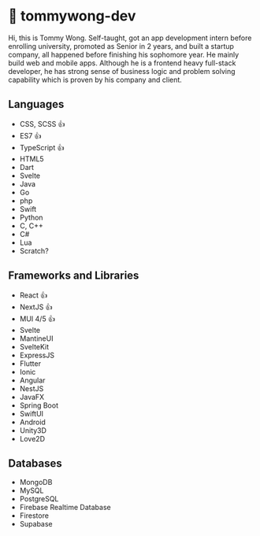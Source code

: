 # 👋 tommywong-dev

Hi, this is Tommy Wong. Self-taught, got an app development intern before enrolling university, promoted as Senior in 2 years, and built a startup company, all happened before finishing his sophomore year. He mainly build web and mobile apps. Although he is a frontend heavy full-stack developer, he has strong sense of business logic and problem solving capability which is proven by his company and client.

## Languages

- CSS, SCSS 👍
- ES7 👍
- TypeScript 👍
- HTML5
- Dart
- Svelte
- Java
- Go
- php
- Swift
- Python
- C, C++
- C#
- Lua
- Scratch?

## Frameworks and Libraries

- React 👍
- NextJS 👍
- MUI 4/5 👍
- Svelte
- MantineUI
- SvelteKit
- ExpressJS
- Flutter
- Ionic
- Angular
- NestJS
- JavaFX
- Spring Boot
- SwiftUI
- Android
- Unity3D
- Love2D

## Databases

- MongoDB
- MySQL
- PostgreSQL
- Firebase Realtime Database
- Firestore
- Supabase
